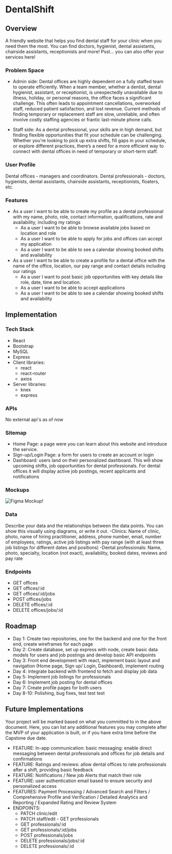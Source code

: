 # DentalShift

## Overview

A friendly website that helps you find dental staff for your clinic when you need them the most. You can find doctors, hygienist, dental assistants, chairside assistants, receptionists and more! Psst... you can also offer your services here!

### Problem Space

- Admin side: Dental offices are highly dependent on a fully staffed team to operate efficiently. When a team member, whether a dentist, dental hygienist, assistant, or receptionist, is unexpectedly unavailable due to illness, holiday, or personal reasons, the office faces a significant challenge. This often leads to appointment cancellations, overworked staff, reduced patient satisfaction, and lost revenue. Current methods of finding temporary or replacement staff are slow, unreliable, and often involve costly staffing agencies or frantic last-minute phone calls.

- Staff side: As a dental professional, your skills are in high demand, but finding flexible opportunities that fit your schedule can be challenging. Whether you're looking to pick up extra shifts, fill gaps in your schedule, or explore different practices, there’s a need for a more efficient way to connect with dental offices in need of temporary or short-term staff.

### User Profile

Dental offices - managers and coordinators. Dental professionals - doctors, hygienists, dental assistants, chairside assistants, receptionists, floaters, etc.

### Features
- As a user I want to be able to create my profile as a dental professional with my name, photo, role, contact information, qualifications, rate and availability, including my ratings
    - As a user I want to be able to browse available jobs based on location and role
    - As a user I want to be able to apply for jobs and offices can accept my application
    - As a user I want to be able to see a calendar showing booked shifts and availability
- As a user I want to be able to create a profile for a dental office with the name of the office, location, our pay range and contact details including our ratings
    - As a user I want to post basic job opportunities with key details like role, date, time and location.
    - As a user I want to be able to accept applications
    - As a user I want to be able to see a calendar showing booked shifts and availability 


## Implementation

### Tech Stack
- React
- Bootstrap
- MySQL
- Express
- Client libraries: 
    - react
    - react-router
    - axios
- Server libraries:
    - knex
    - express

### APIs

No external api's as of now

### Sitemap

- Home Page: a page were you can learn about this website and introduce the service.
- Sign-up/Login Page: a form for users to create an account or login
- Dashboard: users land on their personalized dashboard. This will show upcoming shifts, job opportunities for dental professionals. For dental offices it will display active job postings, recent applicants and notifications

### Mockups

![Figma Mockup!](DentaShift.png)

### Data

Describe your data and the relationships between the data points. You can show this visually using diagrams, or write it out. 
-Clinics: Name of clinic, photo, name of hiring practitioner, address, phone number, email, number of employees, ratings, active job listings with pay range (with at least three job listings for different dates and positions)
-Dental professionals: Name, photo, specialty, location (not exact), availability, booked dates, reviews and pay rate

### Endpoints

- GET offices
- GET offices/:id
- GET offices/:id/jobs
- POST offices/jobs
- DELETE offices/:id 
- DELETE offices/jobs/:id

## Roadmap

- Day 1: Create two repositories, one for the backend and one for the front end, create wireframes for each page
- Day 2: Create database, set up express with node, create basic data models for users and job postings and develop basic API endpoints
- Day 3: Front end development with react, implement basic layout and navigation (Home page, Sign up/ Login, Dashboard), implement routing
- Day 4: integrate backend with frontend to fetch and display job data
- Day 5: Implement job listings for professionals
- Day 6: Implement job posting for dental offices
- Day 7: Create profile pages for both users
- Day 8-10: Polishing, bug fixes, test test test


## Future Implementations
Your project will be marked based on what you committed to in the above document. Here, you can list any additional features you may complete after the MVP of your application is built, or if you have extra time before the Capstone due date.
- FEATURE: In-app communication: basic messaging: enable direct messaging between dental professionals and offices for job details and confirmations
- FEATURE: Ratings and reviews: allow dental offices to rate professionals after a shift, providing basic feedback
- FEATURE: Notifications / New job Alerts that match their role
- FEATURE: user authentication email based to ensure security and personalized access
- FEATURES: Payment Processing / Advanced Search and Filters / Comprehensive Profile and Verification / Detailed Analytics and Reporting / Expanded Rating and Review System
- ENDPOINTS:
  - PATCH clinic/edit
  - PATCH staff/edit - GET professionals
  - GET professionals/:id 
  - GET professionals/:id/jobs
  - POST professionals/jobs
  - DELETE professionals/jobs/:id
  - DELETE professionals/:id 

